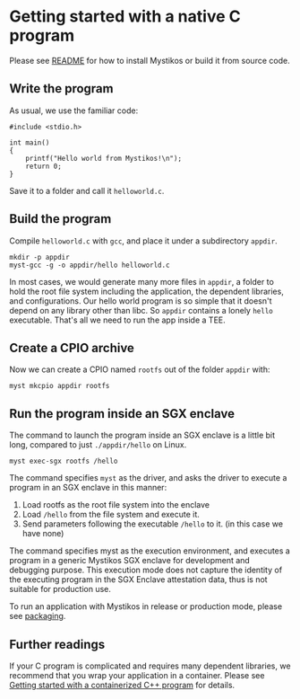 # Getting started with a native C program

Please see [README](../README.md) for how to install Mystikos or build
it from source code.

## Write the program

As usual, we use the familiar code:
```
#include <stdio.h>

int main()
{
    printf("Hello world from Mystikos!\n");
    return 0;
}
```
Save it to a folder and call it `helloworld.c`.

## Build the program

Compile `helloworld.c` with `gcc`, and place it under a subdirectory
`appdir`.

```
mkdir -p appdir
myst-gcc -g -o appdir/hello helloworld.c
```

In most cases, we would generate many more files in `appdir`, a folder to hold
the root file system including the application, the dependent libraries, and
configurations. Our hello world program is so simple that it doesn't depend
on any library other than libc. So `appdir` contains
a lonely `hello` executable. That's all we need to run the app inside a TEE.

## Create a CPIO archive

Now we can create a CPIO named `rootfs` out of the folder `appdir` with:
```
myst mkcpio appdir rootfs
```

## Run the program inside an SGX enclave

The command to launch the program inside an SGX enclave is a little bit
long, compared to just `./appdir/hello` on Linux.

```
myst exec-sgx rootfs /hello
```

The command specifies `myst` as the driver, and asks the driver to execute
a program in an SGX enclave in this manner:

1. Load rootfs as the root file system into the enclave
1. Load `/hello` from the file system and execute it.
1. Send parameters following the executable `/hello` to it.
(in this case we have none)

The command specifies myst as the execution environment, and executes a
program in a generic Mystikos SGX enclave for development and debugging
purpose. This execution mode does not capture the identity of the
executing program in the SGX Enclave attestation data, thus is not
suitable for production use.

To run an application with Mystikos in release or production mode, please see
[packaging](./sign-package.md).

## Further readings

If your C program is complicated and requires many dependent libraries,
we recommend that you wrap your application in a container. Please see
[Getting started with a containerized C++ program](./user-getting-started-docker-c++.md)
for details.

